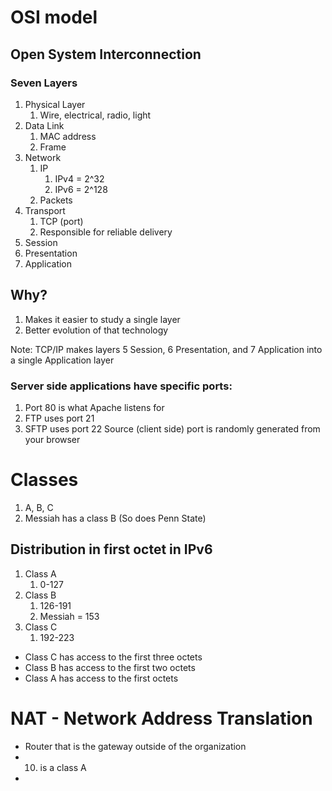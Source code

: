 # OSI model
## Open System Interconnection
### Seven Layers
1. Physical Layer
	1. Wire, electrical, radio, light
2. Data Link
	1. MAC address
	2. Frame
3. Network
	1. IP
		1. IPv4 = 2^32
		2. IPv6 = 2^128
	2. Packets
4. Transport
	1. TCP (port)
	2. Responsible for reliable delivery
5. Session
6. Presentation
7. Application

## Why?
1. Makes it easier to study a single layer
2. Better evolution of that technology

Note: TCP/IP makes layers 5 Session, 6 Presentation, and 7 Application into a single Application layer

### Server side applications have specific ports:
1. Port 80 is what Apache listens for
2. FTP uses port 21
3. SFTP uses port 22
Source (client side) port is randomly generated from your browser

# Classes
1. A, B, C
2. Messiah has a class B (So does Penn State)
## Distribution in first octet in IPv6 
1. Class A
	1. 0-127
2. Class B
	1. 126-191
	2. Messiah = 153
3. Class C
	1. 192-223
 
- Class C has access to the first three octets
- Class B has access to the first two octets
- Class A has access to the first octets

# NAT - Network Address Translation
- Router that is the gateway outside of the organization
- 10. is a class A 
- 
